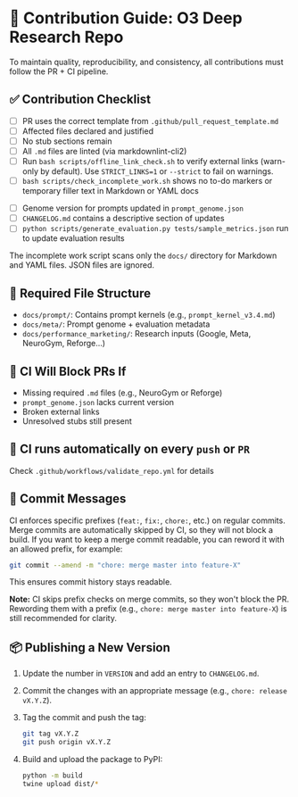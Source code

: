 # 🧭 Contribution Guide: O3 Deep Research Repo

To maintain quality, reproducibility, and consistency, all contributions must follow the PR + CI pipeline.

## ✅ Contribution Checklist

- [ ] PR uses the correct template from `.github/pull_request_template.md`
- [ ] Affected files declared and justified
- [ ] No stub sections remain
- [ ] All `.md` files are linted (via markdownlint-cli2)
- [ ] Run `bash scripts/offline_link_check.sh` to verify external links (warn-only by default). Use `STRICT_LINKS=1` or `--strict` to fail on warnings.
- [ ] `bash scripts/check_incomplete_work.sh` shows no to-do markers or temporary filler text in Markdown or YAML docs
<!-- The script scans for TODO, Coming soon, or placeholder phrases -->
- [ ] Genome version for prompts updated in `prompt_genome.json`
- [ ] `CHANGELOG.md` contains a descriptive section of updates
- [ ] `python scripts/generate_evaluation.py tests/sample_metrics.json` run to update evaluation results

The incomplete work script scans only the `docs/` directory for Markdown and YAML files. JSON files are ignored.

## 📂 Required File Structure

- `docs/prompt/`: Contains prompt kernels (e.g., `prompt_kernel_v3.4.md`)
- `docs/meta/`: Prompt genome + evaluation metadata
- `docs/performance_marketing/`: Research inputs (Google, Meta, NeuroGym, Reforge...)

## 🚨 CI Will Block PRs If
- Missing required `.md` files (e.g., NeuroGym or Reforge)
- `prompt_genome.json` lacks current version
- Broken external links
- Unresolved stubs still present

## 🧪 CI runs automatically on every `push` or `PR`

Check `.github/workflows/validate_repo.yml` for details

## 🔨 Commit Messages

CI enforces specific prefixes (`feat:`, `fix:`, `chore:`, etc.) on regular commits.
Merge commits are automatically skipped by CI, so they will not block a build.
If you want to keep a merge commit readable, you can reword it with an allowed
prefix, for example:

```bash
git commit --amend -m "chore: merge master into feature-X"
```

This ensures commit history stays readable.

**Note:** CI skips prefix checks on merge commits, so they won't block the PR.
Rewording them with a prefix (e.g., `chore: merge master into feature-X`) is
still recommended for clarity.

## 📦 Publishing a New Version

1. Update the number in `VERSION` and add an entry to `CHANGELOG.md`.
2. Commit the changes with an appropriate message (e.g., `chore: release vX.Y.Z`).
3. Tag the commit and push the tag:

   ```bash
   git tag vX.Y.Z
   git push origin vX.Y.Z
   ```

4. Build and upload the package to PyPI:

   ```bash
   python -m build
   twine upload dist/*
   ```
